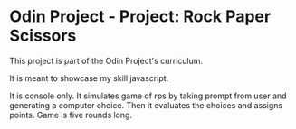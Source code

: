 # Odin Project - Project: Rock Paper Scissors
This project is part of the Odin Project's curriculum.

It is meant to showcase my skill javascript.

It is console only. It simulates game of rps by taking prompt from user and generating a computer choice. Then it evaluates the choices and assigns points. Game is five rounds long.
